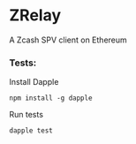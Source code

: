 # ZRelay
A Zcash SPV client on Ethereum

### Tests:

Install Dapple

    npm install -g dapple

Run tests

    dapple test
